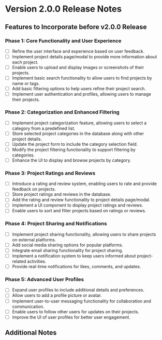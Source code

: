 # Version 2.0.0 Release Notes

## Features to Incorporate before v2.0.0 Release

### Phase 1: Core Functionality and User Experience

- [ ] Refine the user interface and experience based on user feedback.
- [ ] Implement project details page/modal to provide more information about each project.
- [ ] Enable users to upload and display images or screenshots of their projects.
- [ ] Implement basic search functionality to allow users to find projects by name or tags.
- [ ] Add basic filtering options to help users refine their project search.
- [ ] Implement user authentication and profiles, allowing users to manage their projects.

### Phase 2: Categorization and Enhanced Filtering

- [ ] Implement project categorization feature, allowing users to select a category from a predefined list.
- [ ] Store selected project categories in the database along with other project details.
- [ ] Update the project form to include the category selection field.
- [ ] Modify the project filtering functionality to support filtering by categories.
- [ ] Enhance the UI to display and browse projects by category.

### Phase 3: Project Ratings and Reviews

- [ ] Introduce a rating and review system, enabling users to rate and provide feedback on projects.
- [ ] Store project ratings and reviews in the database.
- [ ] Add the rating and review functionality to project details page/modal.
- [ ] Implement a UI component to display project ratings and reviews.
- [ ] Enable users to sort and filter projects based on ratings or reviews.

### Phase 4: Project Sharing and Notifications

- [ ] Implement project sharing functionality, allowing users to share projects on external platforms.
- [ ] Add social media sharing options for popular platforms.
- [ ] Integrate email sharing functionality for project sharing.
- [ ] Implement a notification system to keep users informed about project-related activities.
- [ ] Provide real-time notifications for likes, comments, and updates.

### Phase 5: Advanced User Profiles

- [ ] Expand user profiles to include additional details and preferences.
- [ ] Allow users to add a profile picture or avatar.
- [ ] Implement user-to-user messaging functionality for collaboration and communication.
- [ ] Enable users to follow other users for updates on their projects.
- [ ] Improve the UI of user profiles for better user engagement.

## Additional Notes

